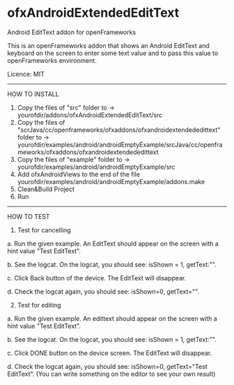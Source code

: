# ofxAndroidExtendedEditText
Android EditText addon for openFrameworks

This is an openFrameworks addon that shows an Android EditText and keyboard on the screen to enter some text value and to pass this value to openFrameworks environment.

Licence: MIT

----
HOW TO INSTALL

1. Copy the files of "src" folder to -> yourofdir/addons/ofxAndroidExtendedEditText/src
2. Copy the files of "scrJava/cc/openframeworks/ofxaddons/ofxandroidextendededittext" folder to -> yourofdir/examples/android/androidEmptyExample/srcJava/cc/openframeworks/ofxaddons/ofxandroidextendededittext
3. Copy the files of "example" folder to -> yourofdir/examples/android/androidEmptyExample/src
4. Add ofxAndroidViews to the end of the file yourofdir/examples/android/androidEmptyExample/addons.make
5. Clean&Build Project
6. Run

----
HOW TO TEST

1. Test for cancelling

a. Run the given example. An EditText should appear on the screen with a hint value "Test EditText".

b. See the logcat. On the logcat, you should see: isShown = 1, getText:"".

c. Click Back button of the device. The EditText will disappear.

d. Check the logcat again, you should see: isShown=0, getText="".

2. Test for editing

a. Run the given example. An edittext should appear on the screen with a hint value "Test EditText".

b. See the logcat. On the logcat, you should see: isShown = 1, getText:"".

c. Click DONE button on the device screen. The EditText will disappear.

d. Check the logcat again, you should see: isShown=0, getText="Test EditText".
(You can write something on the editor to see your own result)


